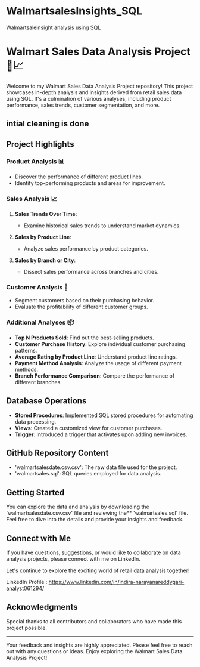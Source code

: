 # WalmartsalesInsights_SQL
Walmartsaleinsight analysis using SQL

# Walmart Sales Data Analysis Project 🛒📈

Welcome to my Walmart Sales Data Analysis Project repository! This project showcases in-depth analysis and insights derived from retail sales data using SQL. It's a culmination of various analyses, including product performance, sales trends, customer segmentation, and more.
## intial cleaning is done

## Project Highlights

### Product Analysis 📊

- Discover the performance of different product lines.
- Identify top-performing products and areas for improvement.

### Sales Analysis 📈

1. **Sales Trends Over Time**:
   - Examine historical sales trends to understand market dynamics.

2. **Sales by Product Line**:
   - Analyze sales performance by product categories.

3. **Sales by Branch or City**:
   - Dissect sales performance across branches and cities.

### Customer Analysis 👥

- Segment customers based on their purchasing behavior.
- Evaluate the profitability of different customer groups.

### Additional Analyses 📦

- **Top N Products Sold**: Find out the best-selling products.
- **Customer Purchase History**: Explore individual customer purchasing patterns.
- **Average Rating by Product Line**: Understand product line ratings.
- **Payment Method Analysis**: Analyze the usage of different payment methods.
- **Branch Performance Comparison**: Compare the performance of different branches.

## Database Operations

- **Stored Procedures**: Implemented SQL stored procedures for automating data processing.
- **Views**: Created a customized view for customer purchases.
- **Trigger**: Introduced a trigger that activates upon adding new invoices.

## GitHub Repository Content

- 'walmartsalesdate.csv.csv': The raw data file used for the project.
- 'walmartsales.sql': SQL queries employed for data analysis.

## Getting Started

You can explore the data and analysis by downloading the 'walmartsalesdate.csv.csv' file and reviewing the** 'walmartsales.sql' file. Feel free to dive into the details and provide your insights and feedback.

## Connect with Me

If you have questions, suggestions, or would like to collaborate on data analysis projects, please connect with me on LinkedIn.

Let's continue to explore the exciting world of retail data analysis together!

LinkedIn Profile : https://www.linkedin.com/in/indira-narayanareddygari-analyst061294/

## Acknowledgments

Special thanks to all contributors and collaborators who have made this project possible.

---

Your feedback and insights are highly appreciated. Please feel free to reach out with any questions or ideas. Enjoy exploring the Walmart Sales Data Analysis Project!
